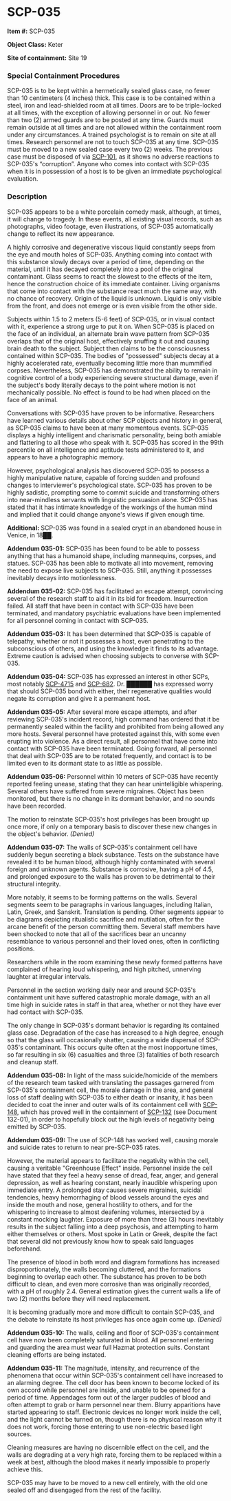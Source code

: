 # SCP-035

**Item #:** SCP-035

**Object Class:** Keter

**Site of containment:** Site 19

### Special Containment Procedures
SCP-035 is to be kept within a hermetically sealed glass case, no fewer than 10 centimeters (4 inches) thick. This case is to be contained within a steel, iron and lead-shielded room at all times. Doors are to be triple-locked at all times, with the exception of allowing personnel in or out. No fewer than two (2) armed guards are to be posted at any time. Guards must remain outside at all times and are not allowed within the containment room under any circumstances. A trained psychologist is to remain on site at all times. Research personnel are not to touch SCP-035 at any time. SCP-035 must be moved to a new sealed case every two (2) weeks. The previous case must be disposed of via [SCP-101](https://scp-wiki.wikidot.com/scp-101), as it shows no adverse reactions to SCP-035's “corruption”. Anyone who comes into contact with SCP-035 when it is in possession of a host is to be given an immediate psychological evaluation.

### Description
SCP-035 appears to be a white porcelain comedy mask, although, at times, it will change to tragedy. In these events, all existing visual records, such as photographs, video footage, even illustrations, of SCP-035 automatically change to reflect its new appearance.

A highly corrosive and degenerative viscous liquid constantly seeps from the eye and mouth holes of SCP-035. Anything coming into contact with this substance slowly decays over a period of time, depending on the material, until it has decayed completely into a pool of the original contaminant. Glass seems to react the slowest to the effects of the item, hence the construction choice of its immediate container. Living organisms that come into contact with the substance react much the same way, with no chance of recovery. Origin of the liquid is unknown. Liquid is only visible from the front, and does not emerge or is even visible from the other side.

Subjects within 1.5 to 2 meters (5-6 feet) of SCP-035, or in visual contact with it, experience a strong urge to put it on. When SCP-035 is placed on the face of an individual, an alternate brain wave pattern from SCP-035 overlaps that of the original host, effectively snuffing it out and causing brain death to the subject. Subject then claims to be the consciousness contained within SCP-035. The bodies of "possessed" subjects decay at a highly accelerated rate, eventually becoming little more than mummified corpses. Nevertheless, SCP-035 has demonstrated the ability to remain in cognitive control of a body experiencing severe structural damage, even if the subject's body literally decays to the point where motion is not mechanically possible. No effect is found to be had when placed on the face of an animal.

Conversations with SCP-035 have proven to be informative. Researchers have learned various details about other SCP objects and history in general, as SCP-035 claims to have been at many momentous events. SCP-035 displays a highly intelligent and charismatic personality, being both amiable and flattering to all those who speak with it. SCP-035 has scored in the 99th percentile on all intelligence and aptitude tests administered to it, and appears to have a photographic memory.

However, psychological analysis has discovered SCP-035 to possess a highly manipulative nature, capable of forcing sudden and profound changes to interviewer's psychological state. SCP-035 has proven to be highly sadistic, prompting some to commit suicide and transforming others into near-mindless servants with linguistic persuasion alone. SCP-035 has stated that it has intimate knowledge of the workings of the human mind and implied that it could change anyone's views if given enough time.

**Additional:** SCP-035 was found in a sealed crypt in an abandoned house in Venice, in 18██.

**Addendum 035-01:** SCP-035 has been found to be able to possess anything that has a humanoid shape, including mannequins, corpses, and statues. SCP-035 has been able to motivate all into movement, removing the need to expose live subjects to SCP-035. Still, anything it possesses inevitably decays into motionlessness.

**Addendum 035-02:** SCP-035 has facilitated an escape attempt, convincing several of the research staff to aid it in its bid for freedom. Insurrection failed. All staff that have been in contact with SCP-035 have been terminated, and mandatory psychiatric evaluations have been implemented for all personnel coming in contact with SCP-035.

**Addendum 035-03:** It has been determined that SCP-035 is capable of telepathy, whether or not it possesses a host, even penetrating to the subconscious of others, and using the knowledge it finds to its advantage. Extreme caution is advised when choosing subjects to converse with SCP-035.

**Addendum 035-04:** SCP-035 has expressed an interest in other SCPs, most notably [SCP-4715](https://scp-wiki.wikidot.com/scp-4715) and [SCP-682](https://scp-wiki.wikidot.com/scp-682). Dr. ██████ has expressed worry that should SCP-035 bond with either, their regenerative qualities would negate its corruption and give it a permanent host.

**Addendum 035-05:** After several more escape attempts, and after reviewing SCP-035's incident record, high command has ordered that it be permanently sealed within the facility and prohibited from being allowed any more hosts. Several personnel have protested against this, with some even erupting into violence. As a direct result, all personnel that have come into contact with SCP-035 have been terminated. Going forward, all personnel that deal with SCP-035 are to be rotated frequently, and contact is to be limited even to its dormant state to as little as possible.

**Addendum 035-06:** Personnel within 10 meters of SCP-035 have recently reported feeling unease, stating that they can hear unintelligible whispering. Several others have suffered from severe migraines. Object has been monitored, but there is no change in its dormant behavior, and no sounds have been recorded.

The motion to reinstate SCP-035's host privileges has been brought up once more, if only on a temporary basis to discover these new changes in the object's behavior. *(Denied)*

**Addendum 035-07:** The walls of SCP-035's containment cell have suddenly begun secreting a black substance. Tests on the substance have revealed it to be human blood, although highly contaminated with several foreign and unknown agents. Substance is corrosive, having a pH of 4.5, and prolonged exposure to the walls has proven to be detrimental to their structural integrity.

More notably, it seems to be forming patterns on the walls. Several segments seem to be paragraphs in various languages, including Italian, Latin, Greek, and Sanskrit. Translation is pending. Other segments appear to be diagrams depicting ritualistic sacrifice and mutilation, often for the arcane benefit of the person committing them. Several staff members have been shocked to note that all of the sacrifices bear an uncanny resemblance to various personnel and their loved ones, often in conflicting positions.

Researchers while in the room examining these newly formed patterns have complained of hearing loud whispering, and high pitched, unnerving laughter at irregular intervals.

Personnel in the section working daily near and around SCP-035's containment unit have suffered catastrophic morale damage, with an all time high in suicide rates in staff in that area, whether or not they have ever had contact with SCP-035.

The only change in SCP-035's dormant behavior is regarding its contained glass case. Degradation of the case has increased to a high degree, enough so that the glass will occasionally shatter, causing a wide dispersal of SCP-035's contaminant. This occurs quite often at the most inopportune times, so far resulting in six (6) casualties and three (3) fatalities of both research and cleanup staff.

**Addendum 035-08:** In light of the mass suicide/homicide of the members of the research team tasked with translating the passages garnered from SCP-035's containment cell, the morale damage in the area, and general loss of staff dealing with SCP-035 to either death or insanity, it has been decided to coat the inner and outer walls of its containment cell with [SCP-148](https://scp-wiki.wikidot.com/scp-148), which has proved well in the containment of [SCP-132](https://scp-wiki.wikidot.com/scp-132-arc) (see Document 132-01), in order to hopefully block out the high levels of negativity being emitted by SCP-035.

**Addendum 035-09:** The use of SCP-148 has worked well, causing morale and suicide rates to return to near pre-SCP-035 rates.

However, the material appears to facilitate the negativity within the cell, causing a veritable "Greenhouse Effect" inside. Personnel inside the cell have stated that they feel a heavy sense of dread, fear, anger, and general depression, as well as hearing constant, nearly inaudible whispering upon immediate entry. A prolonged stay causes severe migraines, suicidal tendencies, heavy hemorrhaging of blood vessels around the eyes and inside the mouth and nose, general hostility to others, and for the whispering to increase to almost deafening volumes, intersected by a constant mocking laughter. Exposure of more than three (3) hours inevitably results in the subject falling into a deep psychosis, and attempting to harm either themselves or others. Most spoke in Latin or Greek, despite the fact that several did not previously know how to speak said languages beforehand.

The presence of blood in both word and diagram formations has increased disproportionately, the walls becoming cluttered, and the formations beginning to overlap each other. The substance has proven to be both difficult to clean, and even more corrosive than was originally recorded, with a pH of roughly 2.4. General estimation gives the current walls a life of two (2) months before they will need replacement.

It is becoming gradually more and more difficult to contain SCP-035, and the debate to reinstate its host privileges has once again come up. *(Denied)*

**Addendum 035-10:** The walls, ceiling and floor of SCP-035's containment cell have now been completely saturated in blood. All personnel entering and guarding the area must wear full Hazmat protection suits. Constant cleaning efforts are being instated.

**Addendum 035-11:** The magnitude, intensity, and recurrence of the phenomena that occur within SCP-035's containment cell have increased to an alarming degree. The cell door has been known to become locked of its own accord while personnel are inside, and unable to be opened for a period of time. Appendages form out of the larger puddles of blood and often attempt to grab or harm personnel near them. Blurry apparitions have started appearing to staff. Electronic devices no longer work inside the cell, and the light cannot be turned on, though there is no physical reason why it does not work, forcing those entering to use non-electric based light sources.

Cleaning measures are having no discernible effect on the cell, and the walls are degrading at a very high rate, forcing them to be replaced within a week at best, although the blood makes it nearly impossible to properly achieve this.

SCP-035 may have to be moved to a new cell entirely, with the old one sealed off and disengaged from the rest of the facility.